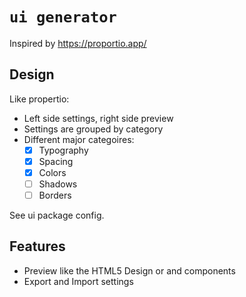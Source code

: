 # `ui generator`

Inspired by https://proportio.app/

## Design

Like propertio:
- Left side settings, right side preview
- Settings are grouped by category
- Different major categoires:
    - [x] Typography
    - [x] Spacing
    - [x] Colors
    - [ ] Shadows
    - [ ] Borders

See ui package config.

## Features

- Preview like the HTML5 Design or and components
- Export and Import settings

